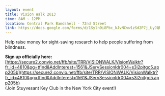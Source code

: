 ```yaml
---
layout: event
title: Vision Walk 2013
time: 8AM ~ 12PM
location: Central Park Bandshell - 72nd Street
link: https://docs.google.com/forms/d/1Syln9i8Pbc_kJvNCvw1zSd2P7j_UyJQMdLj03QJutrA
---
```

Help raise money for sight-saving research to help people suffering from blindness.

**Sign up officially here:** [https://secure2.convio.net/ffb/site/TRR/VISIONWALK/VisionWalktr?fr_id=4810&pg=tfind&AddInterest=1561&JServSessionIdr004=s3i2pitgc5.app205b](https://secure2.convio.net/ffb/site/TRR/VISIONWALK/VisionWalktr?fr_id=4810&pg=tfind&AddInterest=1561&JServSessionIdr004=s3i2pitgc5.app205b)  
(Join Stuyvesant Key Club in the New York City event!)
